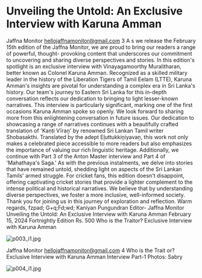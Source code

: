 # Unveiling the Untold: An Exclusive Interview with Karuna Amman

Jaffna Monitor
hellojaffnamonitor@gmail.com
3
A
s we release the February 15th edition of the Jaffna Monitor, we 
are proud to bring our readers a range of powerful, thought-
provoking content that underscores our commitment to uncovering 
and sharing diverse perspectives and stories.
In this edition's spotlight is an exclusive interview with 
Vinayagamoorthy Muralitharan, better known as Colonel Karuna 
Amman. Recognized as a skilled military leader in the history of 
the Liberation Tigers of Tamil Eelam (LTTE), Karuna Amman's 
insights are pivotal for understanding a complex era in Sri Lanka's 
history. Our team's journey to Eastern Sri Lanka for this in-depth 
conversation reflects our dedication to bringing to light lesser-known 
narratives. This interview is particularly significant, marking one of 
the first occasions Karuna Amman spoke so openly. We look forward 
to sharing more from this enlightening conversation in future issues.
Our dedication to showcasing a range of narratives continues 
with a beautifully crafted translation of 'Kaṇṭi Vīraṉ' by renowned 
Sri Lankan Tamil writer Shobasakthi. Translated by the adept 
Eḻuttukkiṉiyavaṉ, this work not only makes a celebrated piece 
accessible to more readers but also emphasizes the importance of 
valuing our rich linguistic heritage.
Additionally, we continue with Part 3 of the Anton Master interview 
and Part 4 of 'Mahathaya's Saga.' As with the previous instalments, 
we delve into stories that have remained untold, shedding light on 
aspects of the Sri Lankan Tamils' armed struggle.
For cricket fans, this edition doesn't disappoint, offering captivating 
cricket stories that provide a lighter complement to the intense 
political and historical narratives.
We believe that by understanding diverse perspectives, we foster a 
more inclusive, well-informed society. 
Thank you for joining us in this journey of exploration and reflection.
Warm regards,
fzpad; G+q;Fd;wd;
Kaniyan Pungundran
Editor- Jaffna Monitor
Unveiling the Untold: An Exclusive 
Interview with Karuna Amman
February 15, 2024
Fortnightly Edition
Rs. 500
Who 
is the 
Traitor?
Exclusive 
Interview with 
Karuna Amman

![p003_i1.jpg](images_out/003_unveiling_the_untold_an_exclusive_interview_with_k/p003_i1.jpg)

Jaffna Monitor
hellojaffnamonitor@gmail.com
4
Who is the 
Trait or?
Exclusive 
Interview 
with 
Karuna 
Amman
Interview
Part-1
Photos: Sabry

![p004_i1.jpg](images_out/003_unveiling_the_untold_an_exclusive_interview_with_k/p004_i1.jpg)

